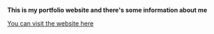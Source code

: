 **This is my portfolio website and there's some information about me**

[You can visit the website here](utopiaLF.github.io/web)
